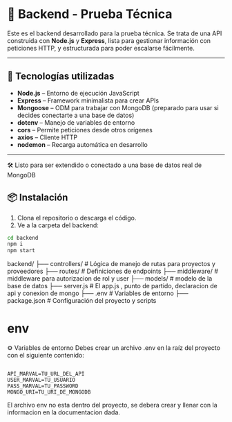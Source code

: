 # 🧠 Backend - Prueba Técnica

Este es el backend desarrollado para la prueba técnica. Se trata de una API construida con **Node.js** y **Express**, lista para gestionar información con peticiones HTTP, y estructurada para poder escalarse fácilmente.

---

## 🚀 Tecnologías utilizadas

- **Node.js** – Entorno de ejecución JavaScript
- **Express** – Framework minimalista para crear APIs
- **Mongoose** – ODM para trabajar con MongoDB (preparado para usar si decides conectarte a una base de datos)
- **dotenv** – Manejo de variables de entorno
- **cors** – Permite peticiones desde otros orígenes
- **axios** – Cliente HTTP
- **nodemon** – Recarga automática en desarrollo

---

🛠️ Listo para ser extendido o conectado a una base de datos real de MongoDB

## 📦 Instalación

1. Clona el repositorio o descarga el código.
2. Ve a la carpeta del backend:

```bash
cd backend
npm i
npm start
```

backend/
├── controllers/       # Lógica de manejo de rutas para proyectos y proveedores
├── routes/            # Definiciones de endpoints
├── middleware/        # middleware para autorizacion de rol y user
├── models/            # modelo de la base de datos
├── server.js          # El app.js , punto de partido, declaracion de api y conexion de mongo
├── .env               # Variables de entorno 
├── package.json       # Configuración del proyecto y scripts

# env

⚙️ Variables de entorno
Debes crear un archivo .env en la raíz del proyecto con el siguiente contenido:

```env

API_MARVAL=TU_URL_DEL_API
USER_MARVAL=TU_USUARIO
PASS_MARVAL=TU_PASSWORD
MONGO_URI=TU_URI_DE_MONGODB
```

El archivo env no esta dentro del proyecto, se debera crear y llenar con la informacion en la documentacion dada.
